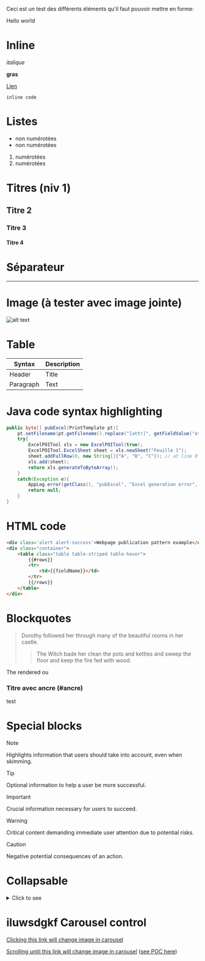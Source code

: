 Ceci est un test des différents éléments qu'il faut pouvoir mettre en forme:

Hello world


Inline
====================
*italique*

**gras**

[Lien](#ancre)

`inline code` 

Listes
====================
- non numérotées
- non numérotées

1. numérotées
1. numérotées

Titres (niv 1)
====================
## Titre 2
### Titre 3
#### Titre 4

Séparateur
====================

---

Image (à tester avec image jointe)
====================

![alt text](https://simplicite.fr/wp-content/uploads/img/Logo_Simplicite_Website.svg)


Table
====================

| Syntax | Description |
| ----------- | ----------- |
| Header | Title |
| Paragraph | Text | 

Java code syntax highlighting
====================

```java
public byte[] pubExcel(PrintTemplate pt){
	pt.setFilename(pt.getFilename().replace("[attr]", getFieldValue("attr")));
	try{
		ExcelPOITool xls = new ExcelPOITool(true);
		ExcelPOITool.ExcelSheet sheet = xls.newSheet("Feuille 1");
		sheet.addFullRow(0, new String[]{"A", "B", "C"}); // at line 0
		xls.add(sheet);
		return xls.generateToByteArray();	
	}
	catch(Exception e){
		AppLog.error(getClass(), "pubExcel", "Excel generation error", e, getGrant());
		return null;
	}
}
```

HTML code
====================
```html
<div class='alert alert-success'>Webpage publication pattern example</div>
<div class="container">
    <table class="table table-striped table-hover">
		{{#rows}}
		<tr>
			<td>{{fieldName}}</td>
		</tr>
		{{/rows}}
	</table>
</div>
```

Blockquotes
====================

> Dorothy followed her through many of the beautiful rooms in her castle.
>
>> The Witch bade her clean the pots and kettles and sweep the floor and keep the fire fed with wood.

The rendered ou

<h3 id="ancre">Titre avec ancre (#ancre)</h3>

test

Special blocks
====================

> [!NOTE]
> Highlights information that users should take into account, even when skimming.

> [!TIP]
> Optional information to help a user be more successful.

> [!IMPORTANT]
> Crucial information necessary for users to succeed.

> [!WARNING]
> Critical content demanding immediate user attention due to potential risks.

> [!CAUTION]
> Negative potential consequences of an action.

Collapsable
====================

<details>
<summary>Click to see</summary>

```javascript
console.log('nice code')
```

</details>


iluwsdgkf
Carousel control
====================

[Clicking this link will change image in carousel](#IMG_CLICK_formation_021.png)

[Scrolling until this link will change image in carousel](#IMG_SCROLL_formation_021.png) ([see POC here](https://jsfiddle.net/scampano/f9atmsrn/51))


